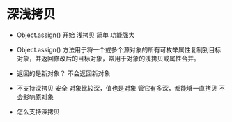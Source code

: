 # 深浅拷贝
- Object.assign() 开始
    浅拷贝 简单 功能强大

- Object.assign() 方法用于将一个或多个源对象的所有可枚举属性复制到目标对象，并返回修改后的目标对象，常用于对象的浅拷贝或属性合并。
- 返回的是新对象？
    不会返回新对象
- 不支持深拷贝
    安全 对象比较深，值也是对象 管它有多深，都能够一直拷贝 不会影响原对象
- 怎么支持深拷贝 